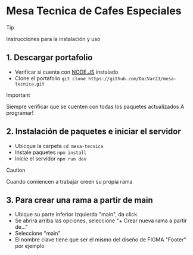 # Mesa Tecnica de Cafes Especiales
> [!TIP]
> Instrucciones para la instalación y uso
## 1. Descargar portafolio
- Verificar si cuenta con [NODE.JS](https://nodejs.org/en) instalado
- Clone el portafolio `git clone https://github.com/DacVar23/mesa-tecnica.git`

> [!IMPORTANT]
> Siempre verificar que se cuenten con todas los paquetes actualizados
> A programar!
## 2. Instalación de paquetes e iniciar el servidor
- Ubicque la carpeta `cd mesa-tecnica`
- Instale paquetes `npm install`
- Inicie el servidor `npm run dev`


> [!CAUTION]
> Cuando comiencen a trabajar creen su propia rama
## 3. Para crear una rama a partir de main
- Ubique su parte inferior izquierda "main", da click
- Se abrirá arriba las opciones, seleccione "+ Crear nueva rama a partir de..."
- Seleccione "main"
- El nombre clave tiene que ser el mismo del diseño de FIGMA "Footer" por ejemplo
